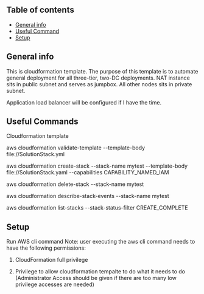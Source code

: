 ## Table of contents
* [General info](#general-info)
* [Useful Command](#usefule-command)
* [Setup](#setup)

## General info
This is cloudformation template. The purpose of this template is to automate general deployment for all three-tier, two-DC deployments. NAT instance sits in public subnet and serves as jumpbox. All other nodes sits in private subnet.

Application load balancer will be configured if I have the time.
	
## Useful Commands
Cloudformation template

aws cloudformation validate-template --template-body file://SolutionStack.yml

aws cloudformation create-stack --stack-name mytest --template-body file://SolutionStack.yaml --capabilities CAPABILITY_NAMED_IAM

aws cloudformation delete-stack --stack-name mytest

aws cloudformation describe-stack-events --stack-name mytest

aws cloudformation list-stacks --stack-status-filter CREATE_COMPLETE

## Setup
Run AWS cli command
Note: user executing the aws cli command needs to have the following permissions:

1. CloudFormation full privilege

2. Privilege to allow cloudformation tempalte to do what it needs to do (Administrator Access should be given if there are too many low privilege accesses are needed)

```
